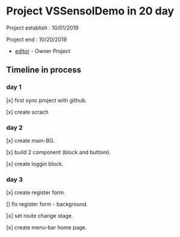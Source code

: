 # Project VSSensolDemo in 20 day

Project establish   : 10/01/2019

Project end         : 10/20/2019
 
* [editor](https://web.facebook.com/nutchapon.hanouypornlert/) - Owner Project

## Timeline in process


### day 1
[x] first sync project with github.

[x] create scrach

### day 2
[x]  create main-BG.

[x]  build 2 component (block and buttom).

[x]  create loggin block.

### day 3

[x] create register form.

[]  fix register form - background.

[x]  set route change stage.

[x]  create menu-bar home page.


